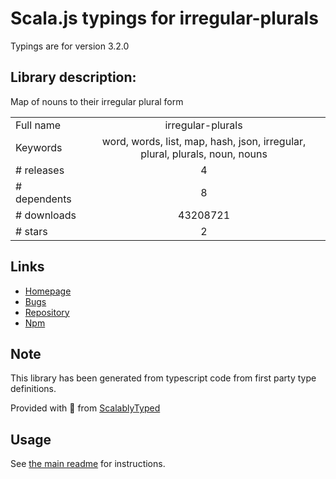 
# Scala.js typings for irregular-plurals

Typings are for version 3.2.0

## Library description:
Map of nouns to their irregular plural form

|                    |                 |
| ------------------ | :-------------: |
| Full name          | irregular-plurals |
| Keywords           | word, words, list, map, hash, json, irregular, plural, plurals, noun, nouns |
| # releases         | 4 |
| # dependents       | 8 |
| # downloads        | 43208721 |
| # stars            | 2 |

## Links
- [Homepage](https://github.com/sindresorhus/irregular-plurals#readme)
- [Bugs](https://github.com/sindresorhus/irregular-plurals/issues)
- [Repository](https://github.com/sindresorhus/irregular-plurals)
- [Npm](https://www.npmjs.com/package/irregular-plurals)
    


## Note
This library has been generated from typescript code from first party type definitions.

Provided with :purple_heart: from [ScalablyTyped](https://github.com/oyvindberg/ScalablyTyped)

## Usage
See [the main readme](../../readme.md) for instructions.


